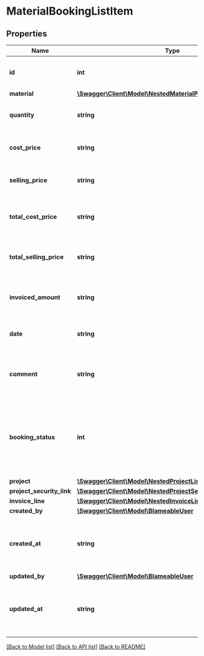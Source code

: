 # MaterialBookingListItem

## Properties
Name | Type | Description | Notes
------------ | ------------- | ------------- | -------------
**id** | **int** | The ID of this material booking. | [optional] 
**material** | [**\Swagger\Client\Model\NestedMaterialPerUnitListItem**](NestedMaterialPerUnitListItem.md) |  | [optional] 
**quantity** | **string** | The quantity of the booked item. | [optional] 
**cost_price** | **string** | The cost price of the booked item. | [optional] 
**selling_price** | **string** | The selling price of the booked item. | [optional] 
**total_cost_price** | **string** | The total cost price of the booked item. | [optional] 
**total_selling_price** | **string** | The total selling price of the booked item. | [optional] 
**invoiced_amount** | **string** | The invoiced amount of the booked item. | [optional] 
**date** | **string** | The log date of the booked item. | [optional] 
**comment** | **string** | The comment associated with this booked item. | [optional] 
**booking_status** | **int** | The status of this booking. 0 &#x3D; Registered, 1 &#x3D; Invoiced, 2 &#x3D; Not billable, 3 &#x3D; Credited. | [optional] 
**project** | [**\Swagger\Client\Model\NestedProjectListItem**](NestedProjectListItem.md) |  | [optional] 
**project_security_link** | [**\Swagger\Client\Model\NestedProjectSecurityCodeLinkListItem**](NestedProjectSecurityCodeLinkListItem.md) |  | [optional] 
**invoice_line** | [**\Swagger\Client\Model\NestedInvoiceLineListItem**](NestedInvoiceLineListItem.md) |  | [optional] 
**created_by** | [**\Swagger\Client\Model\BlameableUser**](BlameableUser.md) |  | [optional] 
**created_at** | **string** | The creation date of the object in ATOM/ISO-8601 format | [optional] 
**updated_by** | [**\Swagger\Client\Model\BlameableUser**](BlameableUser.md) |  | [optional] 
**updated_at** | **string** | The creation date of the object in ATOM/ISO-8601 format | [optional] 

[[Back to Model list]](../README.md#documentation-for-models) [[Back to API list]](../README.md#documentation-for-api-endpoints) [[Back to README]](../README.md)


